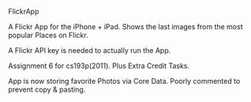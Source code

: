 FlickrApp

A Flickr App for the iPhone + iPad.
Shows the last images from the most popular Places on Flickr.

A Flickr API key is needed to actually run the App.

Assignment 6 for cs193p(2011). Plus Extra Credit Tasks.

App is now storing favorite Photos via Core Data.
Poorly commented to prevent copy & pasting.
